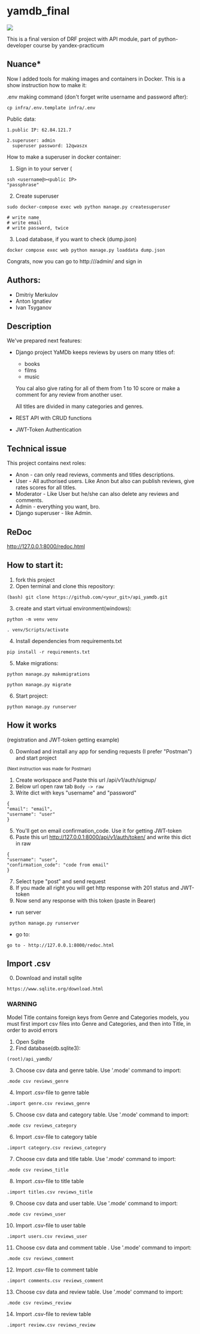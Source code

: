 # yamdb_final

![](https://github.com/IvanTsyganov/yamdb_final/actions/workflows/yamdb_workflow.yml/badge.svg)


This is a final version of DRF project with API module, part of python-developer course
by yandex-practicum

## Nuance*
Now I added tools for making images and containers in Docker.
This is a show instruction how to make it:

.env making command (don't forget write username and password after):
```
cp infra/.env.template infra/.env 
```

Public data:
```
1.public IP: 62.84.121.7

2.superuser: admin 
  superuser password: 12qwaszx
```

How to make a superuser in docker container:
1. Sign in to your server (
```
ssh <username@><public IP>
"passphrase"
```
2. Create superuser
```
sudo docker-compose exec web python manage.py createsuperuser

# write name
# write email
# write password, twice

```
3. Load database, if you want to check (dump.json)
```
docker compose exec web python manage.py loaddata dump.json 
```

Congrats, now you can go to http://<server public ip>/admin/ and sign in

## Authors:
- Dmitriy Merkulov
- Anton Ignatiev
- Ivan Tsyganov

## Description 
We've prepared next features:

- Django project YaMDb keeps reviews by users on many titles of:
  - books
  - films
  - music

  You cal also give rating for all of them from 1 to 10 score 
  or make a comment for any review from another user.

  All titles are divided in many categories and genres.


- REST API with CRUD functions

- JWT-Token Authentication

## Technical issue

This project contains next roles:

- Anon - can only read reviews, comments and titles descriptions.
- User - All authorised users. Like Anon but also can publish reviews, give rates scores for all titles.
- Moderator - Like User but he/she can also delete any reviews and comments.
- Admin - everything you want, bro.
- Django superuser - like Admin.

## ReDoc

http://127.0.0.1:8000/redoc.html  

## How to start it:
1. fork this project
2. Open terminal and clone this repository:
```
(bash) git clone https://github.com/<your_git>/api_yamdb.git
```
3. create and start virtual environment(windows):
```
python -m venv venv
```
```
. venv/Scripts/activate
```
4. Install dependencies from requirements.txt
```
pip install -r requirements.txt
```
5. Make migrations:
```
python manage.py makemigrations
```
```
python manage.py migrate
```
6. Start project:
```
python manage.py runserver
```

## How it works
(registration and JWT-token getting example)

0. Download and install any app for sending requests (I prefer "Postman") and start project

<sub>(Next instruction was made for Postman)</sub>

1. Create workspace and Paste this url /api/v1/auth/signup/
2. Below url open raw tab ```Body -> raw```
3. Write dict with keys "username" and "password" 
```
{
"email": "email",
"username": "user"
} 
```
5. You'll get on email confirmation_code. Use it for getting JWT-token
6. Paste this url http://127.0.0.1:8000/api/v1/auth/token/ and write this dict in raw
```
{
"username": "user",
"confirmation_code": "code from email"
} 
```
7. Select type "post" and send request
8. If you made all right you will get http response with 201 status and JWT-token
9. Now send any response with this token (paste in Bearer)


- run server
```
 python manage.py runserver
```
- go to:
```
go to - http://127.0.0.1:8000/redoc.html
```

## Import .csv
0. Download and install sqlite
```
https://www.sqlite.org/download.html
```
### WARNING
Model Title contains foreign keys from Genre and Categories models, you must first import csv files into Genre and Categories, and then into Title, in order to avoid errors

1. Open Sqlite
2. Find database(db.sqlite3):
```
(root)/api_yamdb/
```
3. Choose csv data and genre table. Use '.mode' command to import:
```
.mode csv reviews_genre
```
4. Import .csv-file to genre table
```
.import genre.csv reviews_genre
```
5. Choose csv data and category table. Use '.mode' command to import:
```
.mode csv reviews_category
```
6. Import .csv-file to category table
```
.import category.csv reviews_category
```
7. Choose csv data and title table. Use '.mode' command to import:
```
.mode csv reviews_title
```
8. Import .csv-file to title table
```
.import titles.csv reviews_title
```
9. Choose csv data and user table. Use '.mode' command to import:
```
.mode csv reviews_user
```
10. Import .csv-file to  user table
```
.import users.csv reviews_user
```
11. Choose csv data and comment table . Use '.mode' command to import:
```
.mode csv reviews_comment
```
12. Import .csv-file to comment table
```
.import comments.csv reviews_comment
```
13. Choose csv data and review table. Use '.mode' command to import:
```
.mode csv reviews_review
```
14. Import .csv-file to review table
```
.import review.csv reviews_review
```
